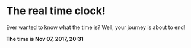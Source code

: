 # The real time clock!

Ever wanted to know what the time is? Well, your journey is about to end!

**The time is Nov 07, 2017, 20:31**
